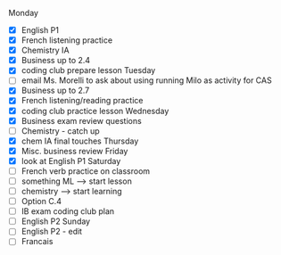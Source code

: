 Monday
- [x] English P1
- [x] French listening practice
- [x] Chemistry IA
- [x] Business up to 2.4
- [x] coding club prepare lesson
Tuesday
- [ ] email Ms. Morelli to ask about using running Milo as activity for CAS
- [x] Business up to 2.7
- [x] French listening/reading practice
- [x] coding club practice lesson
Wednesday
- [x] Business exam review questions
- [ ] Chemistry - catch up
- [x] chem IA final touches
Thursday
- [x] Misc. business review
Friday
- [x] look at English P1 
Saturday 
- [ ] French verb practice on classroom
- [ ] something ML --> start lesson
- [ ] chemistry --> start learning
- [ ] Option C.4
- [ ] IB exam coding club plan
- [ ] English P2 
Sunday
- [ ] English P2 - edit
- [ ] Francais